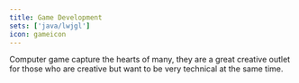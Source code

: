 ```yaml
---
title: Game Development
sets: ['java/lwjgl']
icon: gameicon
---
```

Computer game capture the hearts of many, they are a great creative outlet for those who are creative but want to be very technical at the same time.
